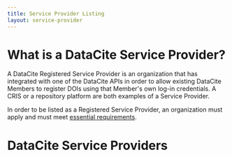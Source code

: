 ```yaml
---
title: Service Provider Listing
layout: service-provider
---
```


# What is a DataCite Service Provider?

A DataCite Registered Service Provider is an organization that has integrated with one of the DataCite APIs in order to allow existing DataCite Members to register DOIs using that Member's own log-in credentials. A CRIS or a repository platform are both examples of a Service Provider.

In order to be listed as a Registered Service Provider, an organization must apply and must meet [essential requirements](/service-provider-requirements.html). 

# DataCite Service Providers
